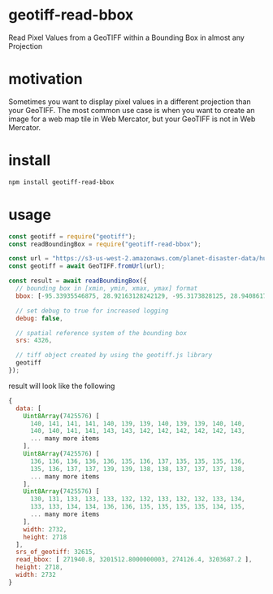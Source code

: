 # geotiff-read-bbox
Read Pixel Values from a GeoTIFF within a Bounding Box in almost any Projection

# motivation
Sometimes you want to display pixel values in a different projection
than your GeoTIFF.  The most common use case is when you want to create an image
for a web map tile in Web Mercator, but your GeoTIFF is not in Web Mercator.

# install
```bash
npm install geotiff-read-bbox
```

# usage
```javascript
const geotiff = require("geotiff");
const readBoundingBox = require("geotiff-read-bbox");

const url = "https://s3-us-west-2.amazonaws.com/planet-disaster-data/hurricane-harvey/SkySat_Freeport_s03_20170831T162740Z3.tif";
const geotiff = await GeoTIFF.fromUrl(url);

const result = await readBoundingBox({
  // bounding box in [xmin, ymin, xmax, ymax] format
  bbox: [-95.33935546875, 28.92163128242129, -95.3173828125, 28.940861769405547],

  // set debug to true for increased logging
  debug: false,

  // spatial reference system of the bounding box
  srs: 4326,

  // tiff object created by using the geotiff.js library
  geotiff
});
```
result will look like the following
```javascript
{
  data: [
    Uint8Array(7425576) [
      140, 141, 141, 141, 140, 139, 139, 140, 139, 139, 140, 140,
      140, 140, 141, 141, 143, 143, 142, 142, 142, 142, 142, 143,
      ... many more items
    ],
    Uint8Array(7425576) [
      136, 136, 136, 136, 136, 135, 136, 137, 135, 135, 135, 136,
      135, 136, 137, 137, 139, 139, 138, 138, 137, 137, 137, 138,
      ... many more items
    ],
    Uint8Array(7425576) [
      130, 131, 133, 133, 133, 132, 132, 133, 132, 132, 133, 134,
      133, 133, 134, 134, 136, 136, 135, 135, 135, 135, 134, 135,
      ... many more items
    ],
    width: 2732,
    height: 2718
  ],
  srs_of_geotiff: 32615,
  read_bbox: [ 271940.8, 3201512.8000000003, 274126.4, 3203687.2 ],
  height: 2718,
  width: 2732
}
```